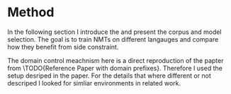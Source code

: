 # Method
In the following section I introduce the and present the corpus and model selection.
The goal is to train NMTs on different langauges and compare how they benefit from side constraint.

The domain control meachnism here is a direct reproduction of the papter from \TODO{Reference Paper with domain prefixes}.
Therefore I used the setup desriped in the paper.
For the details that where different or not descriped I looked for simliar environments in related work.
